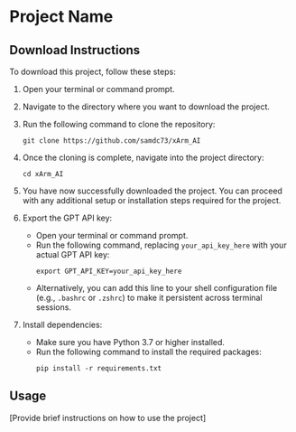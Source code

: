 # Project Name

## Download Instructions

To download this project, follow these steps:

1. Open your terminal or command prompt.

2. Navigate to the directory where you want to download the project.

3. Run the following command to clone the repository:
   ```
   git clone https://github.com/samdc73/xArm_AI
   ```

4. Once the cloning is complete, navigate into the project directory:
   ```
   cd xArm_AI 
   ```

5. You have now successfully downloaded the project. You can proceed with any additional setup or installation steps required for the project.

6. Export the GPT API key:
   - Open your terminal or command prompt.
   - Run the following command, replacing `your_api_key_here` with your actual GPT API key:
     ```
     export GPT_API_KEY=your_api_key_here
     ```
   - Alternatively, you can add this line to your shell configuration file (e.g., `.bashrc` or `.zshrc`) to make it persistent across terminal sessions.

7. Install dependencies:
   - Make sure you have Python 3.7 or higher installed.
   - Run the following command to install the required packages:
     ```
     pip install -r requirements.txt
     ```

## Usage

[Provide brief instructions on how to use the project]
